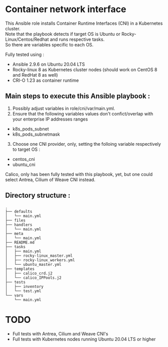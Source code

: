 # Container network interface
This Ansible role installs Container Runtime Interfaces (CNI) in a Kubernetes cluster.   
Note that the playbook detects if target OS is Ubuntu or Rocky-Linux/Centos/Redhat and runs respective tasks.   
So there are variables specific to each OS.   

Fully tested using :
* Ansible 2.9.6 on Ubuntu 20.04 LTS
* Rocky-linux 8 as Kubernetes cluster nodes (should work on CentOS 8 and RedHat 8 as well)
* CRI-O 1.23 as container runtime

## Main steps to execute this Ansible playbook :
1. Possibly adjust variables in role/cni/var/main.yml.
2. Ensure that the following variables values don't confict/overlap with your enterprise IP addresses ranges
* k8s_pods_subnet
* k8s_pods_subnetmask

3. Choose one CNI provider, only, setting the folloing variable respectively to target OS :
* centos_cni
* ubuntu_cni  
  
Calico, only has been fully tested with this playbook, yet, but one could select Antrea, Cilium of Weave CNI instead.
## Directory structure :
```
.
├── defaults
│   └── main.yml
├── files
├── handlers
│   └── main.yml
├── meta
│   └── main.yml
├── README.md
├── tasks
│   ├── main.yml
│   ├── rocky-linux_master.yml
│   ├── rocky-linux_workers.yml
│   └── ubuntu_master.yml
├── templates
│   ├── calico_crd.j2
│   └── calico_IPPools.j2
├── tests
│   ├── inventory
│   └── test.yml
└── vars
    └── main.yml
```
# TODO
* Full tests with Antrea, Cilium and Weave CNI's
* Full tests with Kubernetes nodes running Ubuntu 20.04 LTS or higher

